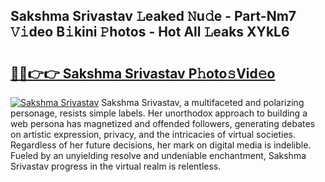 ## Sakshma Srivastav 𝙻eaked 𝙽u𝚍e - Part-Nm7 𝚅𝚒deo B𝚒kini 𝙿hotos - Hot All 𝙻eaks XYkL6

# <h2><a href="http://ld30fr.urlbe.top/?page=Sakshma+Srivastav">🔗🔗👉👉 Sakshma Srivastav P𝚑oto𝚜Vid𝚎o</a></h2>

[![Sakshma Srivastav](https://i.imgur.com/eBuTRDB.gif)](http://ld30fr.urlbe.top/?page=Sakshma+Srivastav)
Sakshma Srivastav, a multifaceted and polarizing personage, resists simple labels. Her unorthodox approach to building a web persona has magnetized and offended followers, generating debates on artistic expression, privacy, and the intricacies of virtual societies. Regardless of her future decisions, her mark on digital media is indelible. Fueled by an unyielding resolve and undeniable enchantment, Sakshma Srivastav progress in the virtual realm is relentless.

